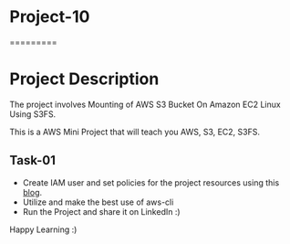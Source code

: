 # Project-10
=========

# Project Description


The project involves Mounting of AWS S3 Bucket On Amazon EC2 Linux Using S3FS.

This is a AWS Mini Project that will teach you AWS, S3, EC2, S3FS.


## Task-01


- Create IAM user and set policies for the project resources using this [blog](https://medium.com/@chetxn/project-8-devops-implementation-8300b9ed1f2).
- Utilize and make the best use of aws-cli
- Run the Project and share it on LinkedIn :)



Happy Learning :)
